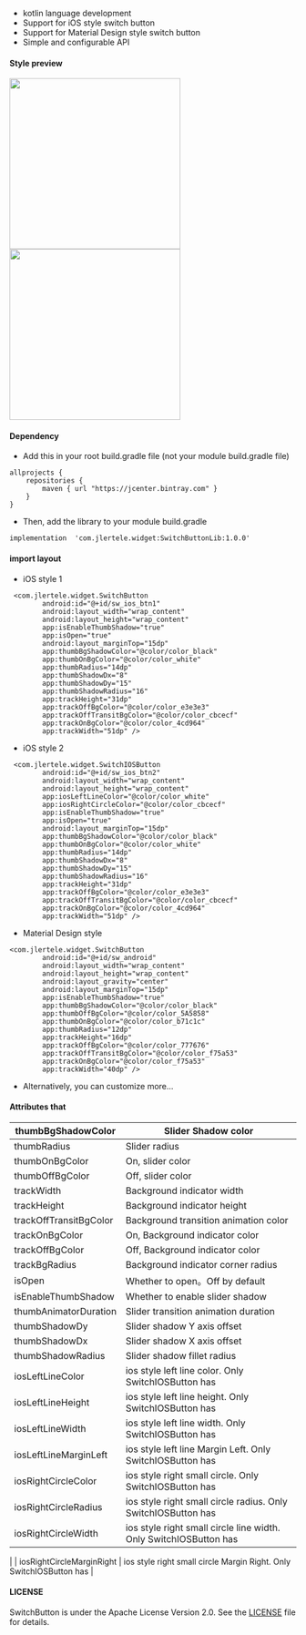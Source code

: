 + kotlin language development
+ Support for iOS style switch button
+ Support for Material Design style switch button
+ Simple and configurable API

#### Style preview

<img src="https://github.com/jlertele/SwitchButton/blob/master/image/switch_button_off.png?raw=true" width="300" heght="500" align=center />

<img src="https://github.com/jlertele/SwitchButton/blob/master/image/switch_button_on.png?raw=true" width="300" heght="500" align=center />

#### Dependency
+ Add this in your root build.gradle file (not your module build.gradle file)

```
allprojects {
    repositories {
        maven { url "https://jcenter.bintray.com" }
    }
}
```

+ Then, add the library to your module build.gradle

```
implementation  'com.jlertele.widget:SwitchButtonLib:1.0.0'
```

#### import layout
+ iOS style 1

```
 <com.jlertele.widget.SwitchButton
        android:id="@+id/sw_ios_btn1"
        android:layout_width="wrap_content"
        android:layout_height="wrap_content"
        app:isEnableThumbShadow="true"
        app:isOpen="true"
        android:layout_marginTop="15dp"
        app:thumbBgShadowColor="@color/color_black"
        app:thumbOnBgColor="@color/color_white"
        app:thumbRadius="14dp"
        app:thumbShadowDx="8"
        app:thumbShadowDy="15"
        app:thumbShadowRadius="16"
        app:trackHeight="31dp"
        app:trackOffBgColor="@color/color_e3e3e3"
        app:trackOffTransitBgColor="@color/color_cbcecf"
        app:trackOnBgColor="@color/color_4cd964"
        app:trackWidth="51dp" />
```

+ iOS style 2

```
 <com.jlertele.widget.SwitchIOSButton
        android:id="@+id/sw_ios_btn2"
        android:layout_width="wrap_content"
        android:layout_height="wrap_content"
        app:iosLeftLineColor="@color/color_white"
        app:iosRightCircleColor="@color/color_cbcecf"
        app:isEnableThumbShadow="true"
        app:isOpen="true"
        android:layout_marginTop="15dp"
        app:thumbBgShadowColor="@color/color_black"
        app:thumbOnBgColor="@color/color_white"
        app:thumbRadius="14dp"
        app:thumbShadowDx="8"
        app:thumbShadowDy="15"
        app:thumbShadowRadius="16"
        app:trackHeight="31dp"
        app:trackOffBgColor="@color/color_e3e3e3"
        app:trackOffTransitBgColor="@color/color_cbcecf"
        app:trackOnBgColor="@color/color_4cd964"
        app:trackWidth="51dp" />

```

+ Material Design style

```
<com.jlertele.widget.SwitchButton
        android:id="@+id/sw_android"
        android:layout_width="wrap_content"
        android:layout_height="wrap_content"
        android:layout_gravity="center"
        android:layout_marginTop="15dp"
        app:isEnableThumbShadow="true"
        app:thumbBgShadowColor="@color/color_black"
        app:thumbOffBgColor="@color/color_5A5858"
        app:thumbOnBgColor="@color/color_b71c1c"
        app:thumbRadius="12dp"
        app:trackHeight="16dp"
        app:trackOffBgColor="@color/color_777676"
        app:trackOffTransitBgColor="@color/color_f75a53"
        app:trackOnBgColor="@color/color_f75a53"
        app:trackWidth="40dp" />

```

+ Alternatively, you can customize more...


#### Attributes that




| thumbBgShadowColor  | Slider Shadow color |
| --- | --- |
| thumbRadius | Slider radius |
| thumbOnBgColor | On, slider color |
| thumbOffBgColor | Off, slider color |
| trackWidth | Background indicator width |
| trackHeight | Background indicator height |
| trackOffTransitBgColor | Background transition animation color |
| trackOnBgColor | On, Background indicator color |
| trackOffBgColor | Off, Background indicator color |
| trackBgRadius |Background indicator corner radius|
| isOpen |Whether to open。Off by default|
| isEnableThumbShadow |  Whether to enable slider shadow|
| thumbAnimatorDuration | Slider transition animation duration |
| thumbShadowDy | Slider shadow Y axis offset |
| thumbShadowDx | Slider shadow X axis offset |
| thumbShadowRadius | Slider shadow fillet radius |
| iosLeftLineColor | ios style left line color. Only SwitchIOSButton has |
| iosLeftLineHeight | ios style left line height. Only SwitchIOSButton has |
| iosLeftLineWidth | ios style left line width. Only SwitchIOSButton has |
| iosLeftLineMarginLeft | ios style left line Margin Left. Only SwitchIOSButton has |
| iosRightCircleColor | ios style right small circle. Only SwitchIOSButton has |
| iosRightCircleRadius | ios style right small circle radius. Only SwitchIOSButton has |
| iosRightCircleWidth | ios style right small circle line width. Only SwitchIOSButton has 
 |
| iosRightCircleMarginRight | ios style right small circle Margin Right. Only SwitchIOSButton has |

#### LICENSE
SwitchButton is under the Apache License Version 2.0. See the [LICENSE](https://raw.githubusercontent.com/jlertele/SwitchButton/master/LICENSE) file for details.

